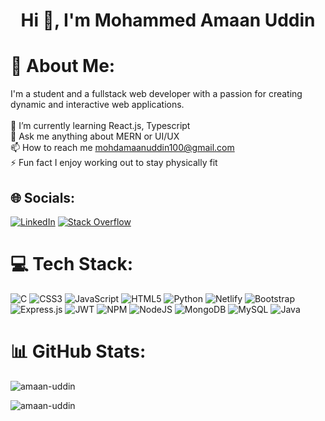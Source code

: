 <h1 align="center">Hi 👋, I'm Mohammed Amaan Uddin</h1>

# 💫 About Me:

I'm a student and a fullstack web developer with a passion for creating dynamic and interactive web applications. <br><br>🌱 I’m currently learning React.js, Typescript<br>💬 Ask me anything about MERN or UI/UX <br>📫 How to reach me mohdamaanuddin100@gmail.com<br>⚡ Fun fact I enjoy working out to stay physically fit

## 🌐 Socials:

[![LinkedIn](https://img.shields.io/badge/LinkedIn-%230077B5.svg?logo=linkedin&logoColor=white)](https://linkedin.com/in/amaan-uddin) [![Stack Overflow](https://img.shields.io/badge/-Stackoverflow-FE7A16?logo=stack-overflow&logoColor=white)](https://stackoverflow.com/users/16910338)

# 💻 Tech Stack:

![C](https://img.shields.io/badge/c-%2300599C.svg?style=for-the-badge&logo=c&logoColor=white) ![CSS3](https://img.shields.io/badge/css3-%231572B6.svg?style=for-the-badge&logo=css3&logoColor=white) ![JavaScript](https://img.shields.io/badge/javascript-%23323330.svg?style=for-the-badge&logo=javascript&logoColor=%23F7DF1E) ![HTML5](https://img.shields.io/badge/html5-%23E34F26.svg?style=for-the-badge&logo=html5&logoColor=white) ![Python](https://img.shields.io/badge/python-3670A0?style=for-the-badge&logo=python&logoColor=ffdd54) ![Netlify](https://img.shields.io/badge/netlify-%23000000.svg?style=for-the-badge&logo=netlify&logoColor=#00C7B7) ![Bootstrap](https://img.shields.io/badge/bootstrap-%23563D7C.svg?style=for-the-badge&logo=bootstrap&logoColor=white) ![Express.js](https://img.shields.io/badge/express.js-%23404d59.svg?style=for-the-badge&logo=express&logoColor=%2361DAFB) ![JWT](https://img.shields.io/badge/JWT-black?style=for-the-badge&logo=JSON%20web%20tokens) ![NPM](https://img.shields.io/badge/NPM-%23000000.svg?style=for-the-badge&logo=npm&logoColor=white) ![NodeJS](https://img.shields.io/badge/node.js-6DA55F?style=for-the-badge&logo=node.js&logoColor=white) ![MongoDB](https://img.shields.io/badge/MongoDB-%234ea94b.svg?style=for-the-badge&logo=mongodb&logoColor=white) ![MySQL](https://img.shields.io/badge/mysql-%2300f.svg?style=for-the-badge&logo=mysql&logoColor=white) ![Java](https://img.shields.io/badge/java-%23ED8B00.svg?style=for-the-badge&logo=java&logoColor=white)

# 📊 GitHub Stats:

<p align="left"><img src="https://github-readme-stats.vercel.app/api?username=amaan-uddin&theme=dark&hide_border=false&include_all_commits=false&count_private=false" alt="amaan-uddin" /></p>

<p align="left"><img src="https://github-readme-streak-stats.herokuapp.com/?user=amaan-uddin&theme=dark&hide_border=false" alt="amaan-uddin" /></p>
<!-- 
<p align="left"><img src="https://github-readme-stats.vercel.app/api/top-langs/?username=amaan-uddin&theme=dark&hide_border=false&include_all_commits=false&count_private=false&layout=compact" alt="amaan-uddin" /></p> -->
